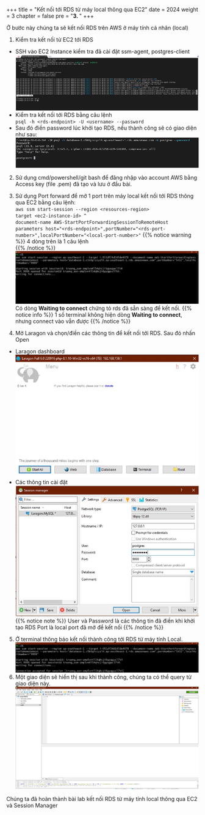 +++
title = "Kết nối tới RDS từ máy local thông qua EC2"
date = 2024
weight = 3
chapter = false
pre = "<b>3. </b>"
+++

Ở bước này chúng ta sẽ kết nối RDS trên AWS ở máy tính cá nhân (local)

1. Kiểm tra kết nối từ EC2 tới RDS
- SSH vào EC2 Instance kiểm tra đã cài đặt ssm-agent, postgres-client
![DB SG](/images/4-Connect-RDS/amazon-ssm-agent_success.jpg)
- Kiểm tra kết nối tới RDS bằng câu lệnh  
`psql -h <rds-endpoint> -U <username> --password`
- Sau đó điền password lúc khởi tạo RDS, nếu thành công sẽ có giao diện như sau:
![DB SG](/images/4-Connect-RDS/rds_connect_ec2.jpg)
2. Sử dụng cmd/powershell/git bash để đăng nhập vào account AWS bằng Access key (file .pem) đã tạo và lưu ở đầu bài. 
3. Sử dụng Port forward để mở 1 port trên máy local kết nối tới RDS thông qua EC2 bằng câu lệnh:  
`aws ssm start-session --region <resources-region> `  
`target <ec2-instance-id> ^`  
`document-name AWS-StartPortForwardingSessionToRemoteHost `  
`parameters host="<rds-endpoint>",portNumber="<rds-port-number>",localPortNumber="<local-port-number>"`
{{% notice warning %}}
4 dòng trên là 1 câu lệnh  
{{% /notice %}}
![DB SG](/images/4-Connect-RDS/sso_rds.jpg)
Có dòng **Waiting to connect** chứng tỏ rds đã sẵn sàng để kết nối.
{{% notice info %}}
1 số terminal không hiện dòng **Waiting to connect**, nhưng connect vào vẫn được
{{% /notice %}}

4. Mở Laragon và chọn/điền các thông tin để kết nối tới RDS. Sau đó nhấn Open
- Laragon dashboard
![DB SG](/images/4-Connect-RDS/laragon_console.jpg)
- Các thông tin cài đặt
![DB SG](/images/4-Connect-RDS/laragon_db_detail.jpg)
{{% notice note %}}
User và Password là các thông tin đã điền khi khởi tạo RDS
Port là local port đã mở để kết nối
{{% /notice %}}

5. Ở terminal thông báo kết nối thành công tới RDS từ máy tính Local. 
![DB SG](/images/4-Connect-RDS/connect_success_cli.jpg)
6. Một giao diện sẽ hiển thị sau khi thành công, chúng ta có thể query từ giao diện này.
![DB SG](/images/4-Connect-RDS/connect_success.jpg)

Chúng ta đã hoàn thành bài lab kết nối RDS từ máy tính local thông qua EC2 và Session Manager

